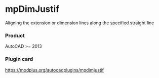 # mpDimJustif
Aligning the extension or dimension lines along the specified straight line
### Product ###
AutoCAD >= 2013
### Plugin card ###
https://modplus.org/autocadplugins/mpdimjustif
